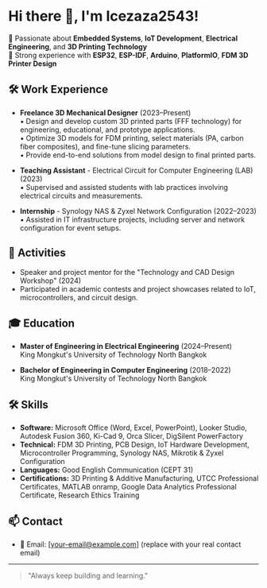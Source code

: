 # Hi there 👋, I'm Icezaza2543!

🔹 Passionate about **Embedded Systems**, **IoT Development**, **Electrical Engineering**, and **3D Printing Technology**  
🔹 Strong experience with **ESP32**, **ESP-IDF**, **Arduino**, **PlatformIO**, **FDM 3D Printer Design**

## 🛠️ Work Experience
- **Freelance 3D Mechanical Designer** (2023–Present)  
  ▪️ Design and develop custom 3D printed parts (FFF technology) for engineering, educational, and prototype applications.  
  ▪️ Optimize 3D models for FDM printing, select materials (PA, carbon fiber composites), and fine-tune slicing parameters.  
  ▪️ Provide end-to-end solutions from model design to final printed parts.

- **Teaching Assistant** - Electrical Circuit for Computer Engineering (LAB) (2023)  
  ▪️ Supervised and assisted students with lab practices involving electrical circuits and measurements.

- **Internship** - Synology NAS & Zyxel Network Configuration (2022–2023)  
  ▪️ Assisted in IT infrastructure projects, including server and network configuration for event setups.

## 🎯 Activities
- Speaker and project mentor for the "Technology and CAD Design Workshop" (2024)  
- Participated in academic contests and project showcases related to IoT, microcontrollers, and circuit design.

## 🎓 Education
- **Master of Engineering in Electrical Engineering** (2024–Present)  
  King Mongkut's University of Technology North Bangkok

- **Bachelor of Engineering in Computer Engineering** (2018–2022)  
  King Mongkut's University of Technology North Bangkok

## 🛠️ Skills
- **Software:** Microsoft Office (Word, Excel, PowerPoint), Looker Studio, Autodesk Fusion 360, Ki-Cad 9, Orca Slicer, DigSilent PowerFactory
- **Technical:** FDM 3D Printing, PCB Design, IoT Hardware Development, Microcontroller Programming, Synology NAS, Mikrotik & Zyxel Configuration
- **Languages:** Good English Communication (CEPT 31)
- **Certifications:** 3D Printing & Additive Manufacturing, UTCC Professional Certificates, MATLAB onramp, Google Data Analytics Professional Certificate, Research Ethics Training

## 📫 Contact
- 📧 Email: [your-email@example.com] (replace with your real contact email)

---

> "Always keep building and learning."

